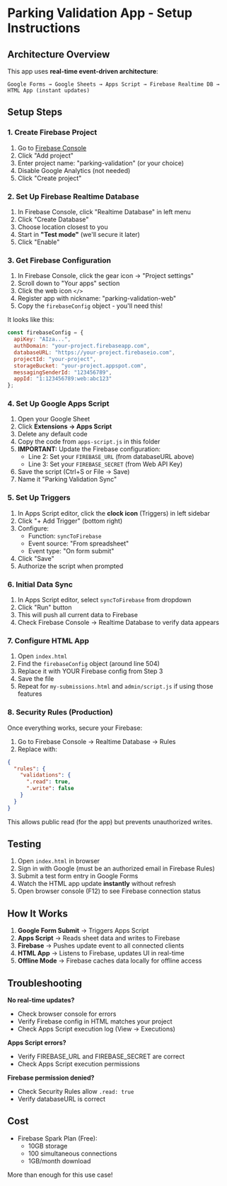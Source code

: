 # Parking Validation App - Setup Instructions

## Architecture Overview

This app uses **real-time event-driven architecture**:

```
Google Forms → Google Sheets → Apps Script → Firebase Realtime DB → HTML App (instant updates)
```

## Setup Steps

### 1. Create Firebase Project

1. Go to [Firebase Console](https://console.firebase.google.com/)
2. Click "Add project"
3. Enter project name: "parking-validation" (or your choice)
4. Disable Google Analytics (not needed)
5. Click "Create project"

### 2. Set Up Firebase Realtime Database

1. In Firebase Console, click "Realtime Database" in left menu
2. Click "Create Database"
3. Choose location closest to you
4. Start in **"Test mode"** (we'll secure it later)
5. Click "Enable"

### 3. Get Firebase Configuration

1. In Firebase Console, click the gear icon → "Project settings"
2. Scroll down to "Your apps" section
3. Click the web icon `</>`
4. Register app with nickname: "parking-validation-web"
5. Copy the `firebaseConfig` object - you'll need this!

It looks like this:
```javascript
const firebaseConfig = {
  apiKey: "AIza...",
  authDomain: "your-project.firebaseapp.com",
  databaseURL: "https://your-project.firebaseio.com",
  projectId: "your-project",
  storageBucket: "your-project.appspot.com",
  messagingSenderId: "123456789",
  appId: "1:123456789:web:abc123"
};
```

### 4. Set Up Google Apps Script

1. Open your Google Sheet
2. Click **Extensions → Apps Script**
3. Delete any default code
4. Copy the code from `apps-script.js` in this folder
5. **IMPORTANT:** Update the Firebase configuration:
   - Line 2: Set your `FIREBASE_URL` (from databaseURL above)
   - Line 3: Set your `FIREBASE_SECRET` (from Web API Key)
6. Save the script (Ctrl+S or File → Save)
7. Name it "Parking Validation Sync"

### 5. Set Up Triggers

1. In Apps Script editor, click the **clock icon** (Triggers) in left sidebar
2. Click "+ Add Trigger" (bottom right)
3. Configure:
   - Function: `syncToFirebase`
   - Event source: "From spreadsheet"
   - Event type: "On form submit"
4. Click "Save"
5. Authorize the script when prompted

### 6. Initial Data Sync

1. In Apps Script editor, select `syncToFirebase` from dropdown
2. Click "Run" button
3. This will push all current data to Firebase
4. Check Firebase Console → Realtime Database to verify data appears

### 7. Configure HTML App

1. Open `index.html`
2. Find the `firebaseConfig` object (around line 504)
3. Replace it with YOUR Firebase config from Step 3
4. Save the file
5. Repeat for `my-submissions.html` and `admin/script.js` if using those features

### 8. Security Rules (Production)

Once everything works, secure your Firebase:

1. Go to Firebase Console → Realtime Database → Rules
2. Replace with:

```json
{
  "rules": {
    "validations": {
      ".read": true,
      ".write": false
    }
  }
}
```

This allows public read (for the app) but prevents unauthorized writes.

## Testing

1. Open `index.html` in browser
2. Sign in with Google (must be an authorized email in Firebase Rules)
3. Submit a test form entry in Google Forms
4. Watch the HTML app update **instantly** without refresh
5. Open browser console (F12) to see Firebase connection status

## How It Works

1. **Google Form Submit** → Triggers Apps Script
2. **Apps Script** → Reads sheet data and writes to Firebase
3. **Firebase** → Pushes update event to all connected clients
4. **HTML App** → Listens to Firebase, updates UI in real-time
5. **Offline Mode** → Firebase caches data locally for offline access

## Troubleshooting

**No real-time updates?**
- Check browser console for errors
- Verify Firebase config in HTML matches your project
- Check Apps Script execution log (View → Executions)

**Apps Script errors?**
- Verify FIREBASE_URL and FIREBASE_SECRET are correct
- Check Apps Script execution permissions

**Firebase permission denied?**
- Check Security Rules allow `.read: true`
- Verify databaseURL is correct

## Cost

- Firebase Spark Plan (Free):
  - 10GB storage
  - 100 simultaneous connections
  - 1GB/month download

More than enough for this use case!
